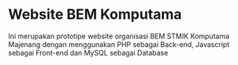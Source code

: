 # Website BEM Komputama

Ini merupakan prototipe website organisasi BEM STMIK Komputama Majenang 
dengan menggunakan PHP sebagai Back-end, Javascript sebagai Front-end dan MySQL sebagai Database
